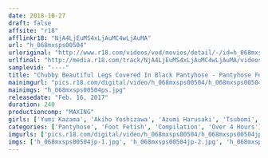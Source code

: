 ```yaml
---
date: 2018-10-27
draft: false
affsite: "r18"
afflinkr18: "NjA4LjEuMS4xLjAuMC4wLjAuMA"
url: "h_068mxsps00504"
urloriginal: "http://www.r18.com/videos/vod/movies/detail/-/id=h_068mxsps00504"
urlfinal: "http://media.r18.com/track/NjA4LjEuMS4xLjAuMC4wLjAuMA/videos/vod/movies/detail/-/id=h_068mxsps00504"
samplevid: "----"
title: "Chubby Beautiful Legs Covered In Black Pantyhose - Pantyhose Fetish FUCK 20 Scenes"
mainimgurl: "pics.r18.com/digital/video/h_068mxsps00504/h_068mxsps00504ps.jpg"
mainimgs: "h_068mxsps00504ps.jpg"
releasedate: "Feb. 16, 2017"
duration: 240
productioncomp: "MAXING"
girls: ['Yumi Kazama', 'Akiho Yoshizawa', 'Azumi Harusaki', 'Tsubomi', 'Ai Sayama', 'Nanako Mori', 'Azusa Nagasawa', 'Miyuki Yokoyama', 'Reina Fuji', 'Hitomi Kitagawa']
categories: ['Pantyhose', 'Foot Fetish', 'Compilation', 'Over 4 Hours']
imgurls: ['pics.r18.com/digital/video/h_068mxsps00504/h_068mxsps00504jp-1.jpg', 'pics.r18.com/digital/video/h_068mxsps00504/h_068mxsps00504jp-2.jpg', 'pics.r18.com/digital/video/h_068mxsps00504/h_068mxsps00504jp-3.jpg', 'pics.r18.com/digital/video/h_068mxsps00504/h_068mxsps00504jp-4.jpg', 'pics.r18.com/digital/video/h_068mxsps00504/h_068mxsps00504jp-5.jpg', 'pics.r18.com/digital/video/h_068mxsps00504/h_068mxsps00504jp-6.jpg', 'pics.r18.com/digital/video/h_068mxsps00504/h_068mxsps00504jp-7.jpg', 'pics.r18.com/digital/video/h_068mxsps00504/h_068mxsps00504jp-8.jpg', 'pics.r18.com/digital/video/h_068mxsps00504/h_068mxsps00504jp-9.jpg', 'pics.r18.com/digital/video/h_068mxsps00504/h_068mxsps00504jp-10.jpg', 'pics.r18.com/digital/video/h_068mxsps00504/h_068mxsps00504jp-11.jpg', 'pics.r18.com/digital/video/h_068mxsps00504/h_068mxsps00504jp-12.jpg', 'pics.r18.com/digital/video/h_068mxsps00504/h_068mxsps00504jp-13.jpg', 'pics.r18.com/digital/video/h_068mxsps00504/h_068mxsps00504jp-14.jpg', 'pics.r18.com/digital/video/h_068mxsps00504/h_068mxsps00504jp-15.jpg', 'pics.r18.com/digital/video/h_068mxsps00504/h_068mxsps00504jp-16.jpg', 'pics.r18.com/digital/video/h_068mxsps00504/h_068mxsps00504jp-17.jpg', 'pics.r18.com/digital/video/h_068mxsps00504/h_068mxsps00504jp-18.jpg', 'pics.r18.com/digital/video/h_068mxsps00504/h_068mxsps00504jp-19.jpg', 'pics.r18.com/digital/video/h_068mxsps00504/h_068mxsps00504jp-20.jpg']
imgs: ['h_068mxsps00504jp-1.jpg', 'h_068mxsps00504jp-2.jpg', 'h_068mxsps00504jp-3.jpg', 'h_068mxsps00504jp-4.jpg', 'h_068mxsps00504jp-5.jpg', 'h_068mxsps00504jp-6.jpg', 'h_068mxsps00504jp-7.jpg', 'h_068mxsps00504jp-8.jpg', 'h_068mxsps00504jp-9.jpg', 'h_068mxsps00504jp-10.jpg', 'h_068mxsps00504jp-11.jpg', 'h_068mxsps00504jp-12.jpg', 'h_068mxsps00504jp-13.jpg', 'h_068mxsps00504jp-14.jpg', 'h_068mxsps00504jp-15.jpg', 'h_068mxsps00504jp-16.jpg', 'h_068mxsps00504jp-17.jpg', 'h_068mxsps00504jp-18.jpg', 'h_068mxsps00504jp-19.jpg', 'h_068mxsps00504jp-20.jpg']
---
```

